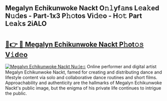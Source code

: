 ## Megalyn Echikunwoke Nackt O𝚗𝚕yf𝚊ns L𝚎a𝚔ed N𝚞𝚍es - Part-1x3 P𝚑𝚘tos Vi𝚍𝚎o - H𝚘𝚝 Part L𝚎a𝚔s 2iALO

# <h2><a href="http://kf5edh.oniu.top/?m=Megalyn+Echikunwoke+Nackt">🔗👉 🔴 Megalyn Echikunwoke Nackt P𝚑ot𝚘𝚜 V𝚒d𝚎o</a></h2>

[![Megalyn Echikunwoke Nackt Nu𝚍e𝚜](https://i.imgur.com/0qMVB7G.gif)](http://kf5edh.oniu.top/?m=Megalyn+Echikunwoke+Nackt)
Online performer and digital artist Megalyn Echikunwoke Nackt, famed for creating and distributing dance and lifestyle content via solo and collaborative dance routines and short films. Approachability and authenticity are the hallmarks of Megalyn Echikunwoke Nackt's public image, but the enigma of his private life continues to intrigue the public.  
